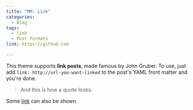 ```yaml
---
title: "MM: Link"
categories:
  - Blog
tags:
  - link
  - Post Formats
link: https://github.com

---
```


This theme supports **link posts**, made famous by John Gruber. To use, just add `link: http://url-you-want-linked` to the post's YAML front matter and you're done.

> And this is how a quote looks.

Some [link](#) can also be shown.